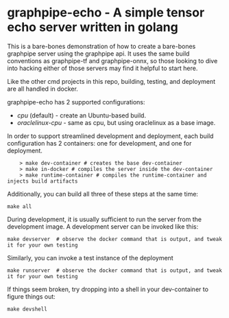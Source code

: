# graphpipe-echo - A simple tensor echo server written in golang

This is a bare-bones demonstration of how to create a bare-bones graphpipe
server using the graphpipe api.  It uses the same build conventions as
graphpipe-tf and graphpipe-onnx, so those looking to dive into hacking either
of those servers may find it helpful to start here.

Like the other cmd projects in this repo, building, testing, and deployment
are all handled in docker.

graphpipe-echo has 2 supported configurations:

* *cpu* (default) - create an Ubuntu-based build.
* *oraclelinux-cpu* - same as cpu, but using oraclelinux as a base image.

In order to support streamlined development and deployment, each build configuration
has 2 containers: one for development, and one for deployment.
```
    > make dev-container # creates the base dev-container
    > make in-docker # compiles the server inside the dev-container
    > make runtime-container # compiles the runtime-container and injects build artifacts
```

Additionally, you can build all three of these steps at the same time:
```
make all
```

During development, it is usually sufficient to run the server from the development image.
A development server can be invoked like this:
```
make devserver  # observe the docker command that is output, and tweak it for your own testing
```

Similarly, you can invoke a test instance of the deployment
```
make runserver  # observe the docker command that is output, and tweak it for your own testing
```

If things seem broken, try dropping into a shell in your dev-container to figure things out:

```
make devshell
```
